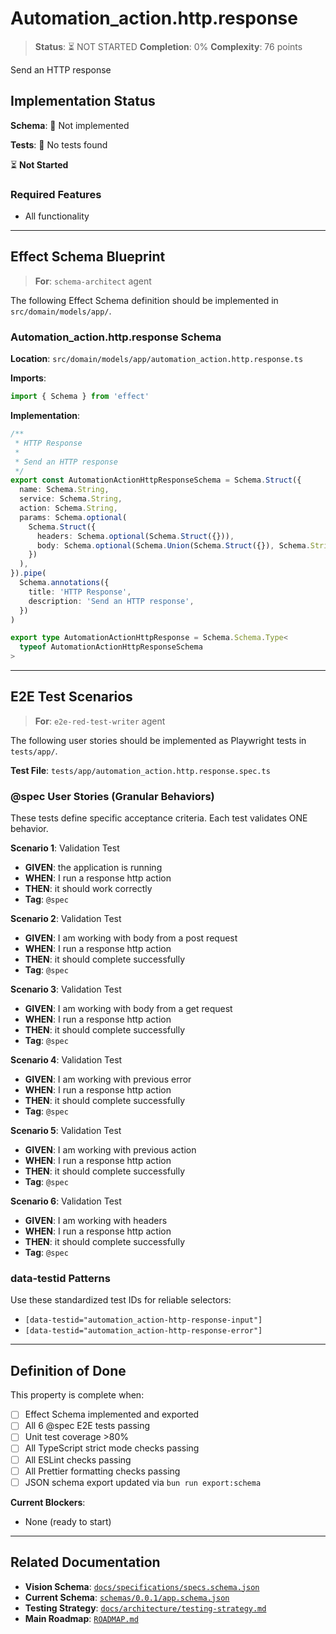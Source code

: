 # Automation_action.http.response

> **Status**: ⏳ NOT STARTED
> **Completion**: 0%
> **Complexity**: 76 points

Send an HTTP response

## Implementation Status

**Schema**: 🔴 Not implemented

**Tests**: 🔴 No tests found

⏳ **Not Started**

### Required Features

- All functionality

---

## Effect Schema Blueprint

> **For**: `schema-architect` agent

The following Effect Schema definition should be implemented in `src/domain/models/app/`.

### Automation_action.http.response Schema

**Location**: `src/domain/models/app/automation_action.http.response.ts`

**Imports**:

```typescript
import { Schema } from 'effect'
```

**Implementation**:

```typescript
/**
 * HTTP Response
 *
 * Send an HTTP response
 */
export const AutomationActionHttpResponseSchema = Schema.Struct({
  name: Schema.String,
  service: Schema.String,
  action: Schema.String,
  params: Schema.optional(
    Schema.Struct({
      headers: Schema.optional(Schema.Struct({})),
      body: Schema.optional(Schema.Union(Schema.Struct({}), Schema.String)),
    })
  ),
}).pipe(
  Schema.annotations({
    title: 'HTTP Response',
    description: 'Send an HTTP response',
  })
)

export type AutomationActionHttpResponse = Schema.Schema.Type<
  typeof AutomationActionHttpResponseSchema
>
```

---

## E2E Test Scenarios

> **For**: `e2e-red-test-writer` agent

The following user stories should be implemented as Playwright tests in `tests/app/`.

**Test File**: `tests/app/automation_action.http.response.spec.ts`

### @spec User Stories (Granular Behaviors)

These tests define specific acceptance criteria. Each test validates ONE behavior.

**Scenario 1**: Validation Test

- **GIVEN**: the application is running
- **WHEN**: I run a response http action
- **THEN**: it should work correctly
- **Tag**: `@spec`

**Scenario 2**: Validation Test

- **GIVEN**: I am working with body from a post request
- **WHEN**: I run a response http action
- **THEN**: it should complete successfully
- **Tag**: `@spec`

**Scenario 3**: Validation Test

- **GIVEN**: I am working with body from a get request
- **WHEN**: I run a response http action
- **THEN**: it should complete successfully
- **Tag**: `@spec`

**Scenario 4**: Validation Test

- **GIVEN**: I am working with previous error
- **WHEN**: I run a response http action
- **THEN**: it should complete successfully
- **Tag**: `@spec`

**Scenario 5**: Validation Test

- **GIVEN**: I am working with previous action
- **WHEN**: I run a response http action
- **THEN**: it should complete successfully
- **Tag**: `@spec`

**Scenario 6**: Validation Test

- **GIVEN**: I am working with headers
- **WHEN**: I run a response http action
- **THEN**: it should complete successfully
- **Tag**: `@spec`

### data-testid Patterns

Use these standardized test IDs for reliable selectors:

- `[data-testid="automation_action-http-response-input"]`
- `[data-testid="automation_action-http-response-error"]`

---

## Definition of Done

This property is complete when:

- [ ] Effect Schema implemented and exported
- [ ] All 6 @spec E2E tests passing
- [ ] Unit test coverage >80%
- [ ] All TypeScript strict mode checks passing
- [ ] All ESLint checks passing
- [ ] All Prettier formatting checks passing
- [ ] JSON schema export updated via `bun run export:schema`

**Current Blockers**:

- None (ready to start)

---

## Related Documentation

- **Vision Schema**: [`docs/specifications/specs.schema.json`](../specs.schema.json)
- **Current Schema**: [`schemas/0.0.1/app.schema.json`](../../schemas/0.0.1/app.schema.json)
- **Testing Strategy**: [`docs/architecture/testing-strategy.md`](../../architecture/testing-strategy.md)
- **Main Roadmap**: [`ROADMAP.md`](../../../ROADMAP.md)
